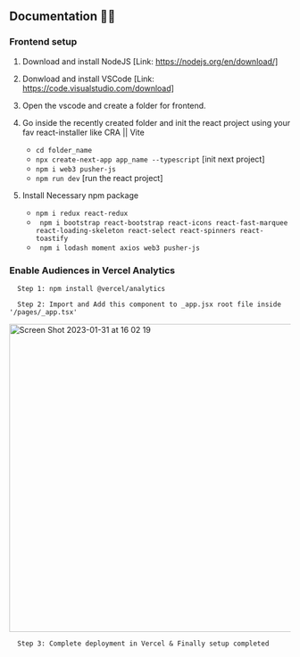 ## Documentation 🚀🚀 

   ### Frontend setup
   1. Download and install NodeJS [Link: https://nodejs.org/en/download/]
   2. Donwload and install VSCode [Link: https://code.visualstudio.com/download]
   3. Open the vscode and create a folder for frontend.
   4. Go inside the recently created folder and init the react project using your fav react-installer like CRA || Vite
      - ``` cd folder_name ```
      - ``` npx create-next-app app_name --typescript ``` [init next project]
      - ``` npm i web3 pusher-js ```
      - ``` npm run dev ``` [run the react project]

   5. Install Necessary npm package
      - ``` npm i redux react-redux ```
      - ``` npm i bootstrap react-bootstrap react-icons react-fast-marquee react-loading-skeleton react-select react-spinners react-toastify```
      - ``` npm i lodash moment axios web3 pusher-js```
   ### Enable Audiences in Vercel Analytics
      Step 1: npm install @vercel/analytics
      
      Step 2: Import and Add this component to _app.jsx root file inside  '/pages/_app.tsx'
<img width="552" alt="Screen Shot 2023-01-31 at 16 02 19" src="https://user-images.githubusercontent.com/64581460/215733464-ad0fba53-b3b7-4c11-9fa9-b15cf9db606d.png">
   
      Step 3: Complete deployment in Vercel & Finally setup completed

